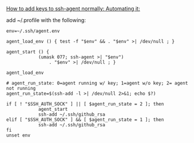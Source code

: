 
[How to add keys to ssh-agent normally: ](https://help.github.com/articles/generating-a-new-ssh-key-and-adding-it-to-the-ssh-agent/)
[Automating it: ](https://help.github.com/articles/working-with-ssh-key-passphrases/#auto-launching-ssh-agent-on-msysgit)

add ~/.profile with the following:
```
env=~/.ssh/agent.env                                                               
                                                                                   
agent_load_env () { test -f "$env" && . "$env" >| /dev/null ; }                    
                                                                                   
agent_start () {                                                                   
            (umask 077; ssh-agent >| "$env")                                       
                . "$env" >| /dev/null ; }                                          
                                                                                   
agent_load_env                                                                     
                                                                                   
# agent_run_state: 0=agent running w/ key; 1=agent w/o key; 2= agent not running   
agent_run_state=$(ssh-add -l >| /dev/null 2>&1; echo $?)                           
                                                                                   
if [ ! "$SSH_AUTH_SOCK" ] || [ $agent_run_state = 2 ]; then                        
            agent_start                                                            
            ssh-add ~/.ssh/github_rsa                                              
elif [ "$SSH_AUTH_SOCK" ] && [ $agent_run_state = 1 ]; then                        
            ssh-add ~/.ssh/github_rsa                                              
fi                                                                                 
unset env  
```
